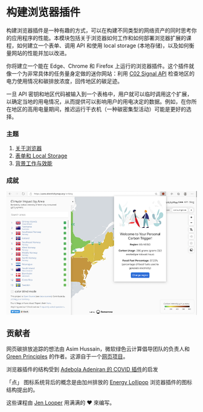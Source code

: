 # 构建浏览器插件

构建浏览器插件是一种有趣的方式，可以在构建不同类型的网络资产的同时思考你的应用程序的性能。本模块包括关于浏览器如何工作和如何部署浏览器扩展的课程，如何建立一个表单、调用 API 和使用 local storage (本地存储)，以及如何衡量网站的性能并加以改进。

你将建立一个能在 Edge、Chrome 和 Firefox 上运行的浏览器插件。这个插件就像一个为非常具体的任务量身定做的迷你网站：利用 [C02 Signal API](https://www.co2signal.com) 检查地区的电力使用情况和碳排放浓度，回传地区的碳足迹。

一旦 API 密钥和地区代码被输入到一个表格中，用户就可以临时调用这个扩展，以确定当地的用电情况，从而提供可以影响用户的用电决定的数据。例如，在你所在地区的高用电量期间，推迟运行干衣机（一种碳密集型活动）可能是更好的选择。

### 主题

1. [关于浏览器](../1-about-browsers/translations/README.zh-tw.md)
2. [表单和 Local Storage](../2-forms-browsers-local-storage/translations/README.zh-tw.md)
3. [背景工作与效能](../3-background-tasks-and-performance/translations/README.zh-tw.md)

### 成就

![一个绿色浏览器插件](../extension-screenshot.png)

## 贡献者

网页碳排放追踪的想法由 Asim Hussain，微软绿色云计算倡导团队的负责人和 [Green Principles](https://principles.green/) 的作者。这源自于一个[网页项目](https://github.com/jlooper/green)。

浏览器插件的结构受到 [Adebola Adeniran 的 COVID 插件](https://github.com/onedebos/covtension)的启发

「点」 图标系统背后的概念是由加州排放的 [Energy Lollipop](https://energylollipop.com/) 浏览器插件的图标结构提出的。

这些课程由 [Jen Looper](https://www.twitter.com/jenlooper) 用满满的 ♥️ 來编写。
